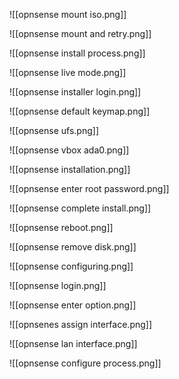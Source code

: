 



![[opnsense mount iso.png]]

![[opnsense mount and retry.png]]

![[opnsense install process.png]]

![[opnsense live mode.png]]

![[opnsense installer login.png]]

![[opnsense default keymap.png]]

![[opnsense ufs.png]]

![[opnsense vbox ada0.png]]

![[opnsense installation.png]]


![[opnsense enter root password.png]]


![[opnsense complete install.png]]

![[opnsense reboot.png]]

![[opnsense remove disk.png]]

![[opnsense configuring.png]]

![[opnsense login.png]]

![[opnsense enter option.png]]

![[opnsenes assign interface.png]]

![[opnsense lan interface.png]]

![[opnsense configure process.png]]
